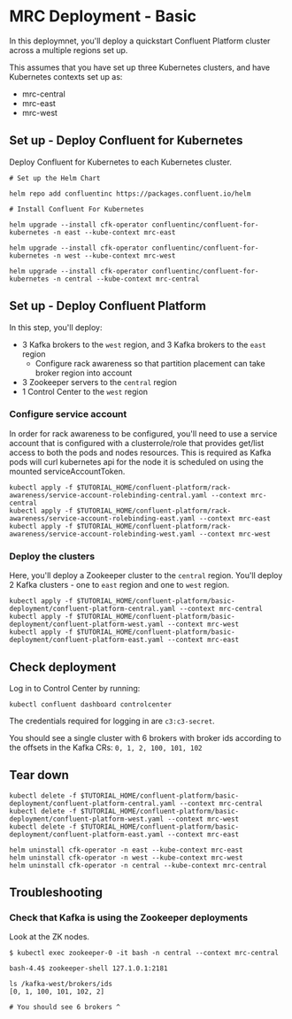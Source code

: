 # MRC Deployment - Basic

In this deploymnet, you'll deploy a quickstart Confluent Platform cluster across a multiple regions set up.

This assumes that you have set up three Kubernetes clusters, and have Kubernetes contexts set up as:
- mrc-central
- mrc-east
- mrc-west

## Set up - Deploy Confluent for Kubernetes

Deploy Confluent for Kubernetes to each Kubernetes cluster.

```
# Set up the Helm Chart

helm repo add confluentinc https://packages.confluent.io/helm

# Install Confluent For Kubernetes

helm upgrade --install cfk-operator confluentinc/confluent-for-kubernetes -n east --kube-context mrc-east

helm upgrade --install cfk-operator confluentinc/confluent-for-kubernetes -n west --kube-context mrc-west

helm upgrade --install cfk-operator confluentinc/confluent-for-kubernetes -n central --kube-context mrc-central
```

## Set up - Deploy Confluent Platform

In this step, you'll deploy:
- 3 Kafka brokers to the `west` region, and 3 Kafka brokers to the `east` region
  - Configure rack awareness so that partition placement can take broker region into account
- 3 Zookeeper servers to the `central` region
- 1 Control Center to the `west` region

### Configure service account

In order for rack awareness to be configured, you'll need to use a service account that is configured with a clusterrole/role that provides get/list access to both the pods and nodes resources. This is required as Kafka pods will curl kubernetes api for the node it is scheduled on using the mounted serviceAccountToken.

```
kubectl apply -f $TUTORIAL_HOME/confluent-platform/rack-awareness/service-account-rolebinding-central.yaml --context mrc-central
kubectl apply -f $TUTORIAL_HOME/confluent-platform/rack-awareness/service-account-rolebinding-east.yaml --context mrc-east
kubectl apply -f $TUTORIAL_HOME/confluent-platform/rack-awareness/service-account-rolebinding-west.yaml --context mrc-west
```

### Deploy the clusters

Here, you'll deploy a Zookeeper cluster to the `central` region.
You'll deploy 2 Kafka clusters - one to `east` region and one to `west` region.

```
kubectl apply -f $TUTORIAL_HOME/confluent-platform/basic-deployment/confluent-platform-central.yaml --context mrc-central
kubectl apply -f $TUTORIAL_HOME/confluent-platform/basic-deployment/confluent-platform-west.yaml --context mrc-west
kubectl apply -f $TUTORIAL_HOME/confluent-platform/basic-deployment/confluent-platform-east.yaml --context mrc-east
```

## Check deployment
Log in to Control Center by running:
```
kubectl confluent dashboard controlcenter
```
The credentials required for logging in are `c3:c3-secret`.

You should see a single cluster with 6 brokers with broker ids according to the offsets in the Kafka CRs: `0, 1, 2, 100, 101, 102`

## Tear down

```
kubectl delete -f $TUTORIAL_HOME/confluent-platform/basic-deployment/confluent-platform-central.yaml --context mrc-central
kubectl delete -f $TUTORIAL_HOME/confluent-platform/basic-deployment/confluent-platform-west.yaml --context mrc-west
kubectl delete -f $TUTORIAL_HOME/confluent-platform/basic-deployment/confluent-platform-east.yaml --context mrc-east

helm uninstall cfk-operator -n east --kube-context mrc-east
helm uninstall cfk-operator -n west --kube-context mrc-west
helm uninstall cfk-operator -n central --kube-context mrc-central
```


## Troubleshooting

### Check that Kafka is using the Zookeeper deployments

Look at the ZK nodes.

```
$ kubectl exec zookeeper-0 -it bash -n central --context mrc-central

bash-4.4$ zookeeper-shell 127.1.0.1:2181

ls /kafka-west/brokers/ids
[0, 1, 100, 101, 102, 2]

# You should see 6 brokers ^
```
